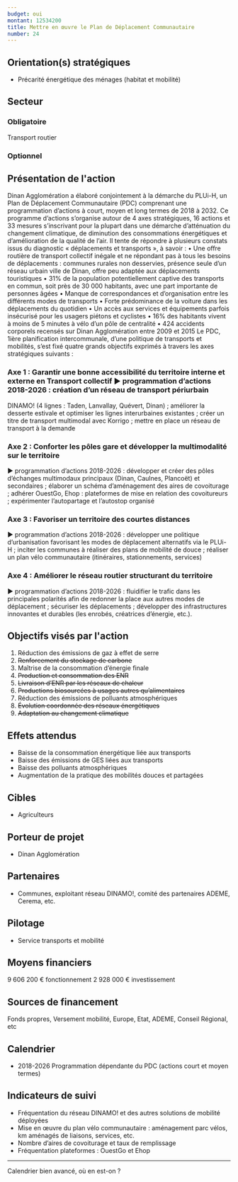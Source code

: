 ```yaml
---
budget: oui
montant: 12534200
title: Mettre en œuvre le Plan de Déplacement Communautaire
number: 24
---
```


## Orientation(s) stratégiques

- Précarité énergétique des ménages (habitat et mobilité)

## Secteur
### Obligatoire

Transport routier

### Optionnel



## Présentation de l'action

Dinan Agglomération a élaboré conjointement à la démarche du PLUi-H, un Plan de Déplacement Communautaire (PDC) comprenant une programmation d’actions à court, moyen et long termes de 2018 à 2032.
Ce programme d’actions s’organise autour de 4 axes stratégiques, 16 actions et 33 mesures s’inscrivant pour la plupart dans une démarche d’atténuation du changement climatique, de diminution des consommations énergétiques et d’amélioration de la qualité de l’air. Il tente de répondre à plusieurs constats issus du diagnostic « déplacements et transports »,
à savoir :
• Une offre routière de transport collectif inégale et ne répondant pas à tous les besoins de déplacements : communes rurales non desservies, présence seule d’un réseau urbain ville de Dinan, offre peu adaptée aux déplacements touristiques
• 31% de la population potentiellement captive des transports en commun, soit près de 30 000 habitants, avec une part importante de personnes âgées
• Manque de correspondances et d’organisation entre les différents modes de transports
• Forte prédominance de la voiture dans les déplacements du quotidien
• Un accès aux services et équipements parfois insécurisé pour les usagers piétons et
cyclistes
• 16% des habitants vivent à moins de 5 minutes à vélo d’un pôle de centralité
• 424 accidents corporels recensés sur Dinan Agglomération entre 2009 et 2015
Le PDC, 1ière planification intercommunale, d’une politique de transports et mobilités, s’est fixé quatre grands objectifs exprimés à travers les axes stratégiques suivants :
### Axe 1 : Garantir une bonne accessibilité du territoire interne et externe en Transport collectif ► programmation d’actions 2018-2026 : création d’un réseau de transport périurbain
DINAMO! (4 lignes : Taden, Lanvallay, Quévert, Dinan) ; améliorer la desserte estivale et optimiser les lignes interurbaines existantes ; créer un titre de transport multimodal avec Korrigo ; mettre en place un réseau de transport à la demande
### Axe 2 : Conforter les pôles gare et développer la multimodalité sur le territoire
► programmation d’actions 2018-2026 : développer et créer des pôles d’échanges multimodaux principaux (Dinan, Caulnes, Plancoët) et secondaires ; élaborer un schéma d’aménagement des aires de covoiturage ; adhérer OuestGo, Ehop : plateformes de mise en relation des covoitureurs ; expérimenter l’autopartage et l’autostop organisé
### Axe 3 : Favoriser un territoire des courtes distances
► programmation d’actions 2018-2026 : développer une politique d’urbanisation favorisant les modes de déplacement alternatifs via le PLUi-H ; inciter les communes à réaliser des plans de mobilité de douce ; réaliser un plan vélo communautaire (itinéraires, stationnements, services)
### Axe 4 : Améliorer le réseau routier structurant du territoire
► programmation d’actions 2018-2026 : fluidifier le trafic dans les principales polarités afin de redonner la place aux autres modes de déplacement ; sécuriser les déplacements ; développer des infrastructures innovantes et durables (les enrobés, créatrices d’énergie, etc.).

## Objectifs visés par l'action

1. Réduction des émissions de gaz à effet de serre
2. ~~Renforcement du stockage de carbone~~
3. Maîtrise de la consommation d’énergie finale
4. ~~Production et consommation des ENR~~
5. ~~Livraison d’ENR par les réseaux de chaleur~~
6. ~~Productions biosourcées à usages autres qu’alimentaires~~
7. Réduction des émissions de polluants atmosphériques
8. ~~Évolution coordonnée des réseaux énergétiques~~
9. ~~Adaptation au changement climatique~~

## Effets attendus

- Baisse de la consommation énergétique liée aux transports
- Baisse des émissions de GES liées aux transports
- Baisse des polluants atmosphériques
- Augmentation de la pratique des mobilités douces et partagées

## Cibles

- Agriculteurs

## Porteur de projet

- Dinan Agglomération

## Partenaires

- Communes, exploitant réseau DINAMO!, comité des partenaires ADEME, Cerema, etc.

## Pilotage

- Service transports et mobilité

## Moyens financiers

9 606 200 € fonctionnement
2 928 000 € investissement

## Sources de financement

Fonds propres, Versement mobilité, Europe, Etat, ADEME, Conseil Régional, etc

## Calendrier

- 2018-2026 Programmation dépendante du PDC (actions court et moyen termes)

## Indicateurs de suivi

- Fréquentation du réseau DINAMO! et des autres solutions de mobilité déployées
- Mise en œuvre du plan vélo communautaire : aménagement parc vélos, km aménagés de liaisons, services, etc.
- Nombre d’aires de covoiturage et taux de remplissage
- Fréquentation plateformes : OuestGo et Ehop

---
Calendrier bien avancé, où en est-on ?
